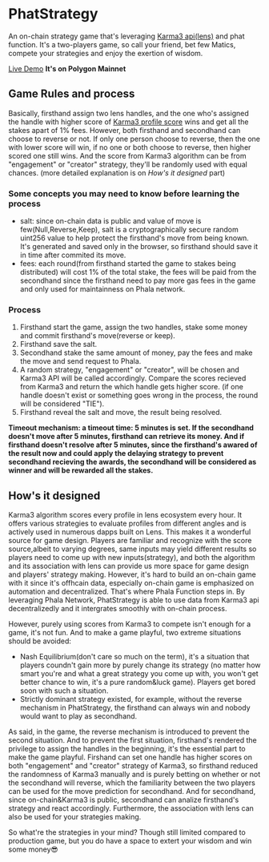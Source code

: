 # PhatStrategy
An on-chain strategy game that's leveraging [Karma3 api(lens)](https://openapi.lens.k3l.io/) and phat function. It's a two-players game, so call your friend, bet few Matics, compete your strategies and enjoy the exertion of wisdom.

[Live Demo](https://phata-strategy.vercel.app/) **It's on Polygon Mainnet**

## Game Rules and process
Basically, firsthand assign two lens handles, and the one who's assigned the handle with higher score of [Karma3 profile score](https://docs.karma3labs.com/decentralized-social/lens-protocol) wins and get all the stakes apart of 1% fees. However, both firsthand and secondhand can choose to reverse or not. If only one person choose to reverse, then the one with lower score will win, if no one or both choose to reverse, then higher scored one still wins. And the score from Karma3 algorithm can be from "engagement" or "creator" strategy, they'll be randomly used with equal chances. (more detailed explanation is on *How's it designed* part)

### Some concepts you may need to know before learning the process
- salt: since on-chain data is public and value of move is few(Null,Reverse,Keep), salt is a cryptographically secure random uint256 value to help protect the firsthand's move from being known. It's generated and saved only in the browser, so firsthand should save it in time after commited its move.
- fees: each round(from firsthand started the game to stakes being distributed) will cost 1% of the total stake, the fees will be paid from the secondhand since the firsthand need to pay more gas fees in the game and only used for maintainness on Phala network.

### Process
1. Firsthand start the game, assign the two handles, stake some money and commit firsthand's move(reverse or keep).
2. Firsthand save the salt.
3. Secondhand stake the same amount of money, pay the fees and make the move and send request to Phala.
4. A random strategy, "engagement" or "creator", will be chosen and Karma3 API will be called accordingly. Compare the scores recieved from Karma3 and return the which handle gets higher score. (if one handle doesn't exist or something goes wrong in the process, the round will be considered "TIE").
5. Firsthand reveal the salt and move, the result being resolved.

**Timeout mechanism: a timeout time: 5 minutes is set. If the secondhand doesn't move after 5 minutes, firsthand can retrieve its money. And if firsthand doesn't resolve after 5 minutes, since the firsthand's awared of the result now and could apply the delaying strategy to prevent secondhand recieving the awards, the secondhand will be considered as winner and will be rewarded all the stakes.**

## How's it designed
Karma3 algorithm scores every profile in lens ecosystem every hour. It offers various strategies to evaluate profiles from different angles and is actively used in numerous dapps built on Lens. This makes it a wonderful source for game design. Players are familiar and recognize with the score source,albeit to varying degrees, same inputs may yield different results so players need to come up with new inputs(strategy), and both the algorithm and its association with lens can provide us more space for game design and players' strategy making. However, it's hard to build an on-chain game with it since it's offhcain data, especially on-chain game is emphasized on automation and decentralized. That's where Phala Function steps in. By leveraging Phala Network, PhatStrategy is able to use data from Karma3 api decentralizedly and it intergrates smoothly with on-chain process.

However, purely using scores from Karma3 to compete isn't enough for a game, it's not fun. And to make a game playful, two extreme situations should be avoided:

* Nash Equilibrium(don't care so much on the term), it's a situation that players coundn't gain more by purely change its strategy (no matter how smart you're and what a great strategy you come up with, you won't get better chance to win, it's a pure random&luck game). Players get bored soon with such a situation.
* Strictly dominant strategy existed, for example, without the reverse mechanism in PhatStrategy, the firsthand can always win and nobody would want to play as secondhand.

As said, in the game, the reverse mechanism is introduced to prevent the second situation. And to prevent the first situation, firsthand's rendered the privilege to assign the handles in the beginning, it's the essential part to make the game playful. Firshand can set one handle has higher scores on both "engagement" and "creator" strategy of Karma3, so firsthand reduced the randomness of Karma3 manually and is purely betting on whether or not the secondhand will reverse, which the familiarity between the two players can be used for the move prediction for secondhand. And for secondhand, since on-chain&Karma3 is public, secondhand can analize firsthand's strategy and react accordingly. Furthermore, the association with lens can also be used for your strategies making. 

So what're the strategies in your mind? Though still limited compared to production game, but you do have a space to extert your wisdom and win some money😎

